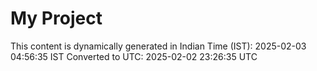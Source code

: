 # My Project

This content is dynamically generated in Indian Time (IST): 2025-02-03 04:56:35 IST
Converted to UTC: 2025-02-02 23:26:35 UTC
